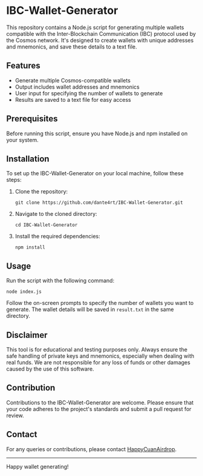 # IBC-Wallet-Generator

This repository contains a Node.js script for generating multiple wallets compatible with the Inter-Blockchain Communication (IBC) protocol used by the Cosmos network. It's designed to create wallets with unique addresses and mnemonics, and save these details to a text file.

## Features

- Generate multiple Cosmos-compatible wallets
- Output includes wallet addresses and mnemonics
- User input for specifying the number of wallets to generate
- Results are saved to a text file for easy access

## Prerequisites

Before running this script, ensure you have Node.js and npm installed on your system.

## Installation

To set up the IBC-Wallet-Generator on your local machine, follow these steps:

1. Clone the repository:
   ```
   git clone https://github.com/dante4rt/IBC-Wallet-Generator.git
   ```
2. Navigate to the cloned directory:
   ```
   cd IBC-Wallet-Generator
   ```
3. Install the required dependencies:
   ```
   npm install
   ```

## Usage

Run the script with the following command:

```
node index.js
```

Follow the on-screen prompts to specify the number of wallets you want to generate. The wallet details will be saved in `result.txt` in the same directory.

## Disclaimer

This tool is for educational and testing purposes only. Always ensure the safe handling of private keys and mnemonics, especially when dealing with real funds. We are not responsible for any loss of funds or other damages caused by the use of this software.

## Contribution

Contributions to the IBC-Wallet-Generator are welcome. Please ensure that your code adheres to the project's standards and submit a pull request for review.

## Contact

For any queries or contributions, please contact [HappyCuanAirdrop](https://t.me/HappyCuanAirdrop).

---

Happy wallet generating!